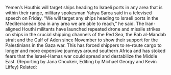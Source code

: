 Yemen’s Houthis will target ships heading to Israeli ports in any area that is within their range, military spokesman Yahya Sarea said in a televised speech on Friday.
“We will target any ships heading to Israeli ports in the Mediterranean Sea in any area we are able to reach,” he said.
The Iran-aligned Houthi militants have launched repeated drone and missile strikes on ships in the crucial shipping channels of the Red Sea, the Bab al-Mandab strait and the Gulf of Aden since November to show their support for the Palestinians in the Gaza war.
This has forced shippers to re-route cargo to longer and more expensive journeys around southern Africa and has stoked fears that the Israel-Hamas war could spread and destabilize the Middle East.
(Reporting by Jana Choukeir, Editing by Michael Georgy and Kevin Liffey)
Related: